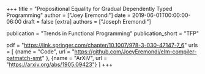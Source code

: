 +++
title = "Propositional Equality for Gradual Dependently Typed Programming"
author = ["Joey Eremondi"]
date = 2019-06-01T00:00:00-06:00
draft = false
[extra]
authors = ["Joseph Eremondi"]

publication = "Trends in Functional Programming"
publication_short = "TFP"


pdf = "https://link.springer.com/chapter/10.1007/978-3-030-47147-7_6"
urls = [
 {name = "Code", url = "https://github.com/JoeyEremondi/elm-compiler-patmatch-smt" },
 {name = "ArXiV", url = "https://arxiv.org/abs/1905.09423"}
]
+++
